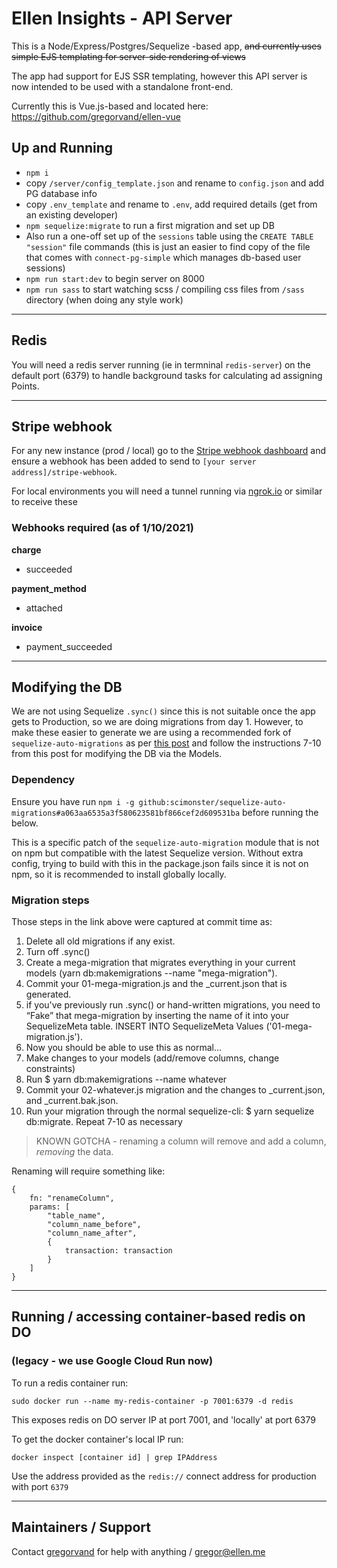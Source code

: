 # Ellen Insights - API Server

This is a Node/Express/Postgres/Sequelize -based app, ~~and currently uses simple EJS templating for server-side rendering of views~~

The app had support for EJS SSR templating, however this API server is now intended to be used with a standalone front-end. 

Currently this is Vue.js-based and located here: https://github.com/gregorvand/ellen-vue

## Up and Running

- `npm i`
- copy `/server/config_template.json` and rename to `config.json` and add PG database info
- copy `.env_template` and rename to `.env`, add required details (get from an existing developer)
- `npm sequelize:migrate` to run a first migration and set up DB
- Also run a one-off set up of the `sessions` table using the `CREATE TABLE "session"` file commands (this is just an easier to find copy of the file that comes with `connect-pg-simple` which manages db-based user sessions)
- `npm run start:dev` to begin server on 8000
- `npm run sass` to start watching scss / compiling css files from `/sass` directory (when doing any style work)

----
## Redis
You will need a redis server running (ie in termninal `redis-server`) on the default port (6379) to handle background tasks for calculating ad assigning Points.

----
## Stripe webhook
For any new instance (prod / local) go to the [Stripe webhook dashboard](https://dashboard.stripe.com/test/webhooks) and ensure a webhook has been added to send to `[your server address]/stripe-webhook`.

For local environments you will need a tunnel running via [ngrok.io](ngrok.io) or similar to receive these

### Webhooks required (as of 1/10/2021)
**charge**
- succeeded

**payment_method**
- attached

**invoice**
- payment_succeeded


 ----

## Modifying the DB

We are not using Sequelize `.sync()` since this is not suitable once the app gets to Production, so we are doing migrations from day 1. However, to make these easier to generate we are using a recommended fork of `sequelize-auto-migrations` as per [this post](https://stackoverflow.com/a/59021807/707747) and follow the instructions 7-10 from this post for modifying the DB via the Models.

### Dependency
Ensure you have run `npm i -g github:scimonster/sequelize-auto-migrations#a063aa6535a3f580623581bf866cef2d609531ba` before running the below.

This is a specific patch of the `sequelize-auto-migration` module that is not on npm but compatible with the latest Sequelize version. Without extra config, trying to build with this in the package.json fails since it is not on npm, so it is recommended to install globally locally.

### Migration steps
Those steps in the link above were captured at commit time as:

1. Delete all old migrations if any exist.
1. Turn off .sync()
1. Create a mega-migration that migrates everything in your current models (yarn db:makemigrations --name "mega-migration").
1. Commit your 01-mega-migration.js and the _current.json that is generated.
1. if you've previously run .sync() or hand-written migrations, you need to “Fake” that mega-migration by inserting the name of it into your SequelizeMeta table. INSERT INTO SequelizeMeta Values ('01-mega-migration.js').
1. Now you should be able to use this as normal…
1. Make changes to your models (add/remove columns, change constraints)
1. Run $ yarn db:makemigrations --name whatever
1. Commit your 02-whatever.js migration and the changes to _current.json, and _current.bak.json.
1. Run your migration through the normal sequelize-cli: $ yarn sequelize db:migrate.
Repeat 7-10 as necessary

> KNOWN GOTCHA - renaming a column will remove and add a column, *removing* the data.

Renaming will require something like:

```
{
    fn: "renameColumn",
    params: [
        "table_name",
        "column_name_before",
        "column_name_after",
        {
            transaction: transaction
        }
    ]
}
```

---


## Running / accessing container-based redis on DO 
### (legacy - we use Google Cloud Run now)
To run a redis container run:

`sudo docker run --name my-redis-container -p 7001:6379 -d redis`

This exposes redis on DO server IP at port 7001, and 'locally' at port 6379

To get the docker container's local IP run:

`docker inspect [container id] | grep IPAddress`

Use the address provided as the `redis://` connect address for production with port `6379`


----
## Maintainers / Support

Contact [gregorvand](https://github.com/gregorvand) for help with anything / [gregor@ellen.me](mailto:gregor@ellen.me)
